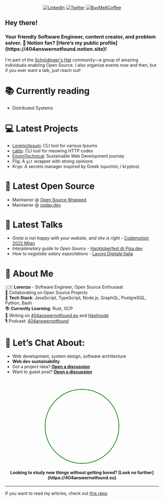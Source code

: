 <div align="center">

[![LinkedIn](https://img.shields.io/badge/LinkedIn-%230077B5.svg?logo=linkedin&logoColor=white)](https://linkedin.com/in/lorenzopieri) [![Twitter](https://img.shields.io/badge/Twitter-%231DA1F2.svg?logo=Twitter&logoColor=white)](https://twitter.com/404answnotfound) [![BuyMeACoffee](https://img.shields.io/badge/-buy_me_a%C2%A0coffee-gray?logo=buy-me-a-coffee)](https://www.buymeacoffee.com/404answnotfound)

</div>

<h2>Hey there!</h2>
<h3>Your friendly Software Engineer, content creator, and problem solver. 📍 Notion fan? [Here’s my public profile](https://404answernotfound.notion.site)!</h3>

I'm part of the [Schrödinger's Hat](https://www.schrodinger-hat.it/) community—a group of amazing individuals enabling Open Source. I also organize events now and then, but if you ever want a talk, just reach out!

# 📚 Currently reading
- Distributed Systems

# 💻 Latest Projects
- [Loremclipsum](https://github.com/Schrodinger-Hat/loremclipsum): CLI tool for various Ipsums
- [cattp](https://github.com/Schrodinger-Hat/cattp): CLI tool for meowing HTTP codes
- [EnviroTechnical](https://envirotechnical.eu/): Sustainable Web Development journey
- Flig: A `git` wrapper with strong opinions
- Kryp: A secrets manager inspired by Greek (κρυπτός / kryptos)

# 🌱 Latest Open Source
- Maintainer @ [Open Source Wrapped](https://github.com/Schrodinger-Hat/open-source-wrapped)
- Maintainer @ [osday.dev](https://github.com/Schrodinger-Hat/osday-2023)

# 🎤 Latest Talks
- *Greta is not happy with your website, and she is right* - [Codemotion 2022 Milan](https://envirotechnical.eu/) 
- *Interplanetary guide to Open Source* - [Hacktoberfest @ Pisa.dev](https://404answernotfound.github.io/talks/interplanetary-guide-to-opensource-hacktoberfest-2022/slides/)
- *How to negotiate salary expectations* - [Lavoro Digitale Italia](#)

# 🐯 About Me
🇮🇹 **Lorenzo** - Software Engineer, Open Source Enthusiast  
🤖 Collaborating on Open Source Projects  
👾 **Tech Stack**: JavaScript, TypeScript, Node.js, GraphQL, PostgreSQL, Python, Bash  
📚 **Currently Learning**: Rust, GCP  
📝 Writing on [404answernotfound.eu](https://404answernotfound.eu) and [Hashnode](https://404answnotfound.hashnode.dev)  
🎙️ Podcast: [404answernotfound](https://open.spotify.com/show/0d3hBsVITjcFRxPRqvNtCQ?si=5da24042e397411a)  

# 💬 Let’s Chat About:
- Web development, system design, software architecture
- **Web dev sustainability**  
- Got a project idea? **[Open a discussion](https://github.com/404answernotfound/community/discussions)**  
- Want to guest post? **[Open a discussion](https://github.com/404answernotfound/community/discussions)**

<div align="center">
  <br/><br/>
  <a href="https://404answernotfound.eu/about">
    <img width="240" align="center" style="display: inline-block; border: 2px solid green; border-radius: 50%" src="https://404answernotfound.eu/_next/image?url=%2Fstatic%2Fimages%2F404answernotfounddarktheme.png&w=128&q=75">
  </a>
  <h4>Looking to study new things without getting bored? [Look no further](https://404answernotfound.eu)</h4>
</div>

---

If you want to read my articles, check out [this repo](https://github.com/404answernotfound/404answernotfound-articles-github-list)

